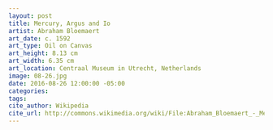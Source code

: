 ```yaml
---
layout: post
title: Mercury, Argus and Io
artist: Abraham Bloemaert
art_date: c. 1592
art_type: Oil on Canvas
art_height: 8.13 cm
art_width: 6.35 cm
art_location: Centraal Museum in Utrecht, Netherlands
image: 08-26.jpg
date: 2016-08-26 12:00:00 -05:00
categories:
tags:
cite_author: Wikipedia
cite_url: http://commons.wikimedia.org/wiki/File:Abraham_Bloemaert_-_Mercury,_Argus_and_Io_-_Google_Art_Project.jpg
---
```

